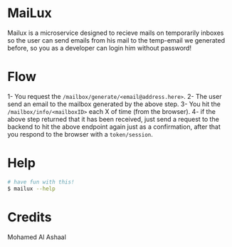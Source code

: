MaiLux
=======
Mailux is a microservice designed to recieve mails on temporarily inboxes so the user can send emails from his mail to the temp-email we generated before, so you as a developer can login him without password!

Flow
=====
1- You request the `/mailbox/generate/<email@address.here>`.
2- The user send an email to the mailbox generated by the above step.
3- You hit the `/mailbox/info/<mailboxID>` each X of time (from the browser).
4- if the above step returned that it has been received, just send a request to the backend to hit the above endpoint again just as a confirmation, after that you respond to the browser with a `token/session`.

Help
====
```bash
# have fun with this!
$ mailux --help
```

Credits
=======
Mohamed Al Ashaal